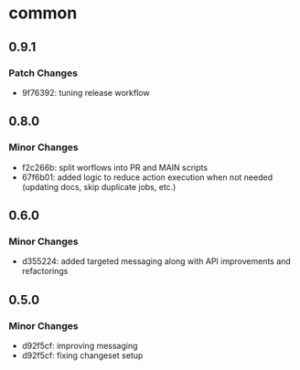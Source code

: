 # common

## 0.9.1

### Patch Changes

- 9f76392: tuning release workflow

## 0.8.0

### Minor Changes

- f2c266b: split worflows into PR and MAIN scripts
- 67f6b01: added logic to reduce action execution when not needed (updating docs, skip duplicate jobs, etc.)

## 0.6.0

### Minor Changes

- d355224: added targeted messaging along with API improvements and refactorings

## 0.5.0

### Minor Changes

- d92f5cf: improving messaging
- d92f5cf: fixing changeset setup
